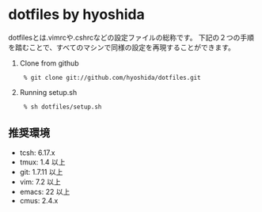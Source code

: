 # dotfiles by hyoshida

dotfilesとは.vimrcや.cshrcなどの設定ファイルの総称です。
下記の２つの手順を踏むことで、すべてのマシンで同様の設定を再現することができます。

1. Clone from github

        % git clone git://github.com/hyoshida/dotfiles.git

2. Running setup.sh

        % sh dotfiles/setup.sh

## 推奨環境

* tcsh: 6.17.x
* tmux: 1.4 以上
* git: 1.7.11 以上
* vim: 7.2 以上
* emacs: 22 以上
* cmus: 2.4.x
